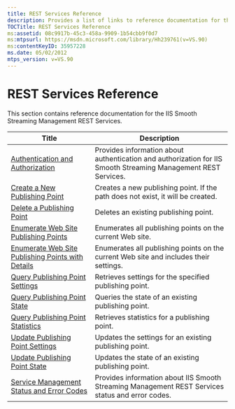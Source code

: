 ```yaml
---
title: REST Services Reference
description: Provides a list of links to reference documentation for the IIS Smooth Streaming Management REST services.
TOCTitle: REST Services Reference
ms:assetid: 08c9917b-45c3-458a-9909-1b54cbb9f0d7
ms:mtpsurl: https://msdn.microsoft.com/library/Hh239761(v=VS.90)
ms:contentKeyID: 35957228
ms.date: 05/02/2012
mtps_version: v=VS.90
---
```


# REST Services Reference

This section contains reference documentation for the IIS Smooth Streaming Management REST Services.

|Title|Description|
|--- |--- |
|[Authentication and Authorization](authentication-and-authorization.md)|Provides information about authentication and authorization for IIS Smooth Streaming Management REST Services.|
|[Create a New Publishing Point](create-a-new-publishing-point.md)|Creates a new publishing point. If the path does not exist, it will be created.|
|[Delete a Publishing Point](delete-a-publishing-point.md)|Deletes an existing publishing point.|
|[Enumerate Web Site Publishing Points](enumerate-web-site-publishing-points.md)|Enumerates all publishing points on the current Web site.|
|[Enumerate Web Site Publishing Points with Details](enumerate-web-site-publishing-points-with-details.md)|Enumerates all publishing points on the current Web site and includes their settings.|
|[Query Publishing Point Settings](query-publishing-point-settings.md)|Retrieves settings for the specified publishing point.|
|[Query Publishing Point State](query-publishing-point-state.md)|Queries the state of an existing publishing point.|
|[Query Publishing Point Statistics](query-publishing-point-statistics.md)|Retrieves statistics for a publishing point.|
|[Update Publishing Point Settings](update-publishing-point-settings.md)|Updates the settings for an existing publishing point.|
|[Update Publishing Point State](update-publishing-point-state.md)|Updates the state of an existing publishing point.|
|[Service Management Status and Error Codes](service-management-status-and-error-codes.md)|Provides information about IIS Smooth Streaming Management REST Services status and error codes.|
